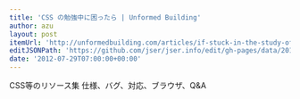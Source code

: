 ```yaml
---
title: 'CSS の勉強中に困ったら | Unformed Building'
author: azu
layout: post
itemUrl: 'http://unformedbuilding.com/articles/if-stuck-in-the-study-of-css/'
editJSONPath: 'https://github.com/jser/jser.info/edit/gh-pages/data/2012/07/index.json'
date: '2012-07-29T07:00:00+00:00'
---
```

CSS等のリソース集
仕様、バグ、対応、ブラウザ、Q&A
